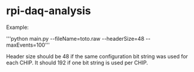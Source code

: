 # rpi-daq-analysis


Example:

'''python main.py --fileName=toto.raw --headerSize=48 --maxEvents=100'''

Header size should be 48 if the same configuration bit string was used for each CHIP. It should 192 if one bit string is used per CHIP. 